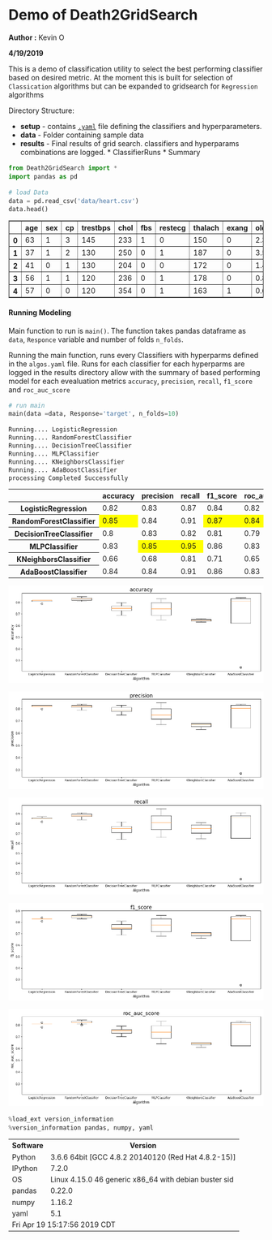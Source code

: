 
# Demo of Death2GridSearch

**Author :** Kevin O

**4/19/2019**

This is a demo of classification utility to select the best performing classifier based on desired metric. At the moment this is built for selection of `Classication` algorithms but can be expanded to gridsearch for `Regression` algorithms

Directory Structure:
* **setup** - contains [`.yaml`](https://github.com/kevimwe/Death2GridSearch/blob/master/setups/algos.yaml) file defining the classifiers and hyperparameters. 
* **data** -  Folder containing sample data
* **results** - Final results of grid search. classifiers and hyperparams combinations are logged.
      * ClassifierRuns
      * Summary
    


```python
from Death2GridSearch import *
import pandas as pd
```


```python
# load Data
data = pd.read_csv('data/heart.csv')
data.head()
```




<div>
<style scoped>
    .dataframe tbody tr th:only-of-type {
        vertical-align: middle;
    }

    .dataframe tbody tr th {
        vertical-align: top;
    }

    .dataframe thead th {
        text-align: right;
    }
</style>
<table border="1" class="dataframe">
  <thead>
    <tr style="text-align: right;">
      <th></th>
      <th>age</th>
      <th>sex</th>
      <th>cp</th>
      <th>trestbps</th>
      <th>chol</th>
      <th>fbs</th>
      <th>restecg</th>
      <th>thalach</th>
      <th>exang</th>
      <th>oldpeak</th>
      <th>slope</th>
      <th>ca</th>
      <th>thal</th>
      <th>target</th>
    </tr>
  </thead>
  <tbody>
    <tr>
      <th>0</th>
      <td>63</td>
      <td>1</td>
      <td>3</td>
      <td>145</td>
      <td>233</td>
      <td>1</td>
      <td>0</td>
      <td>150</td>
      <td>0</td>
      <td>2.3</td>
      <td>0</td>
      <td>0</td>
      <td>1</td>
      <td>1</td>
    </tr>
    <tr>
      <th>1</th>
      <td>37</td>
      <td>1</td>
      <td>2</td>
      <td>130</td>
      <td>250</td>
      <td>0</td>
      <td>1</td>
      <td>187</td>
      <td>0</td>
      <td>3.5</td>
      <td>0</td>
      <td>0</td>
      <td>2</td>
      <td>1</td>
    </tr>
    <tr>
      <th>2</th>
      <td>41</td>
      <td>0</td>
      <td>1</td>
      <td>130</td>
      <td>204</td>
      <td>0</td>
      <td>0</td>
      <td>172</td>
      <td>0</td>
      <td>1.4</td>
      <td>2</td>
      <td>0</td>
      <td>2</td>
      <td>1</td>
    </tr>
    <tr>
      <th>3</th>
      <td>56</td>
      <td>1</td>
      <td>1</td>
      <td>120</td>
      <td>236</td>
      <td>0</td>
      <td>1</td>
      <td>178</td>
      <td>0</td>
      <td>0.8</td>
      <td>2</td>
      <td>0</td>
      <td>2</td>
      <td>1</td>
    </tr>
    <tr>
      <th>4</th>
      <td>57</td>
      <td>0</td>
      <td>0</td>
      <td>120</td>
      <td>354</td>
      <td>0</td>
      <td>1</td>
      <td>163</td>
      <td>1</td>
      <td>0.6</td>
      <td>2</td>
      <td>0</td>
      <td>2</td>
      <td>1</td>
    </tr>
  </tbody>
</table>
</div>



#### Running Modeling

Main function to run is `main()`. The function takes pandas dataframe as `data`, `Responce` variable and number of folds `n_folds`.

Running the main function, runs every Classifiers with hyperparms defined in the `algos.yaml` file. Runs for each classifier for each hyperparms are logged in the results directory allow with the summary of based performing model for each evealuation metrics `accuracy`,	`precision`,	`recall`,	`f1_score` and	`roc_auc_score`


```python
# run main 
main(data =data, Response='target', n_folds=10)
```

    Running.... LogisticRegression
    Running.... RandomForestClassifier
    Running.... DecisionTreeClassifier
    Running.... MLPClassifier
    Running.... KNeighborsClassifier
    Running.... AdaBoostClassifier
    processing Completed Successfully





<style  type="text/css" >
    #T_37dc557c_62e0_11e9_857e_4cedfb93a259row1_col0 {
            background-color:  yellow;
        }    #T_37dc557c_62e0_11e9_857e_4cedfb93a259row1_col3 {
            background-color:  yellow;
        }    #T_37dc557c_62e0_11e9_857e_4cedfb93a259row1_col4 {
            background-color:  yellow;
        }    #T_37dc557c_62e0_11e9_857e_4cedfb93a259row3_col1 {
            background-color:  yellow;
        }    #T_37dc557c_62e0_11e9_857e_4cedfb93a259row3_col2 {
            background-color:  yellow;
        }</style>  
<table id="T_37dc557c_62e0_11e9_857e_4cedfb93a259" > 
<thead>    <tr> 
        <th class="blank level0" ></th> 
        <th class="col_heading level0 col0" >accuracy</th> 
        <th class="col_heading level0 col1" >precision</th> 
        <th class="col_heading level0 col2" >recall</th> 
        <th class="col_heading level0 col3" >f1_score</th> 
        <th class="col_heading level0 col4" >roc_auc_score</th> 
    </tr></thead> 
<tbody>    <tr> 
        <th id="T_37dc557c_62e0_11e9_857e_4cedfb93a259level0_row0" class="row_heading level0 row0" >LogisticRegression</th> 
        <td id="T_37dc557c_62e0_11e9_857e_4cedfb93a259row0_col0" class="data row0 col0" >0.82</td> 
        <td id="T_37dc557c_62e0_11e9_857e_4cedfb93a259row0_col1" class="data row0 col1" >0.83</td> 
        <td id="T_37dc557c_62e0_11e9_857e_4cedfb93a259row0_col2" class="data row0 col2" >0.87</td> 
        <td id="T_37dc557c_62e0_11e9_857e_4cedfb93a259row0_col3" class="data row0 col3" >0.84</td> 
        <td id="T_37dc557c_62e0_11e9_857e_4cedfb93a259row0_col4" class="data row0 col4" >0.82</td> 
    </tr>    <tr> 
        <th id="T_37dc557c_62e0_11e9_857e_4cedfb93a259level0_row1" class="row_heading level0 row1" >RandomForestClassifier</th> 
        <td id="T_37dc557c_62e0_11e9_857e_4cedfb93a259row1_col0" class="data row1 col0" >0.85</td> 
        <td id="T_37dc557c_62e0_11e9_857e_4cedfb93a259row1_col1" class="data row1 col1" >0.84</td> 
        <td id="T_37dc557c_62e0_11e9_857e_4cedfb93a259row1_col2" class="data row1 col2" >0.91</td> 
        <td id="T_37dc557c_62e0_11e9_857e_4cedfb93a259row1_col3" class="data row1 col3" >0.87</td> 
        <td id="T_37dc557c_62e0_11e9_857e_4cedfb93a259row1_col4" class="data row1 col4" >0.84</td> 
    </tr>    <tr> 
        <th id="T_37dc557c_62e0_11e9_857e_4cedfb93a259level0_row2" class="row_heading level0 row2" >DecisionTreeClassifier</th> 
        <td id="T_37dc557c_62e0_11e9_857e_4cedfb93a259row2_col0" class="data row2 col0" >0.8</td> 
        <td id="T_37dc557c_62e0_11e9_857e_4cedfb93a259row2_col1" class="data row2 col1" >0.83</td> 
        <td id="T_37dc557c_62e0_11e9_857e_4cedfb93a259row2_col2" class="data row2 col2" >0.82</td> 
        <td id="T_37dc557c_62e0_11e9_857e_4cedfb93a259row2_col3" class="data row2 col3" >0.81</td> 
        <td id="T_37dc557c_62e0_11e9_857e_4cedfb93a259row2_col4" class="data row2 col4" >0.79</td> 
    </tr>    <tr> 
        <th id="T_37dc557c_62e0_11e9_857e_4cedfb93a259level0_row3" class="row_heading level0 row3" >MLPClassifier</th> 
        <td id="T_37dc557c_62e0_11e9_857e_4cedfb93a259row3_col0" class="data row3 col0" >0.83</td> 
        <td id="T_37dc557c_62e0_11e9_857e_4cedfb93a259row3_col1" class="data row3 col1" >0.85</td> 
        <td id="T_37dc557c_62e0_11e9_857e_4cedfb93a259row3_col2" class="data row3 col2" >0.95</td> 
        <td id="T_37dc557c_62e0_11e9_857e_4cedfb93a259row3_col3" class="data row3 col3" >0.86</td> 
        <td id="T_37dc557c_62e0_11e9_857e_4cedfb93a259row3_col4" class="data row3 col4" >0.83</td> 
    </tr>    <tr> 
        <th id="T_37dc557c_62e0_11e9_857e_4cedfb93a259level0_row4" class="row_heading level0 row4" >KNeighborsClassifier</th> 
        <td id="T_37dc557c_62e0_11e9_857e_4cedfb93a259row4_col0" class="data row4 col0" >0.66</td> 
        <td id="T_37dc557c_62e0_11e9_857e_4cedfb93a259row4_col1" class="data row4 col1" >0.68</td> 
        <td id="T_37dc557c_62e0_11e9_857e_4cedfb93a259row4_col2" class="data row4 col2" >0.81</td> 
        <td id="T_37dc557c_62e0_11e9_857e_4cedfb93a259row4_col3" class="data row4 col3" >0.71</td> 
        <td id="T_37dc557c_62e0_11e9_857e_4cedfb93a259row4_col4" class="data row4 col4" >0.65</td> 
    </tr>    <tr> 
        <th id="T_37dc557c_62e0_11e9_857e_4cedfb93a259level0_row5" class="row_heading level0 row5" >AdaBoostClassifier</th> 
        <td id="T_37dc557c_62e0_11e9_857e_4cedfb93a259row5_col0" class="data row5 col0" >0.84</td> 
        <td id="T_37dc557c_62e0_11e9_857e_4cedfb93a259row5_col1" class="data row5 col1" >0.84</td> 
        <td id="T_37dc557c_62e0_11e9_857e_4cedfb93a259row5_col2" class="data row5 col2" >0.91</td> 
        <td id="T_37dc557c_62e0_11e9_857e_4cedfb93a259row5_col3" class="data row5 col3" >0.86</td> 
        <td id="T_37dc557c_62e0_11e9_857e_4cedfb93a259row5_col4" class="data row5 col4" >0.83</td> 
    </tr></tbody> 
</table> 




![png](output_5_2.png)



![png](output_5_3.png)



![png](output_5_4.png)



![png](output_5_5.png)



![png](output_5_6.png)



```python
%load_ext version_information
%version_information pandas, numpy, yaml
```




<table><tr><th>Software</th><th>Version</th></tr><tr><td>Python</td><td>3.6.6 64bit [GCC 4.8.2 20140120 (Red Hat 4.8.2-15)]</td></tr><tr><td>IPython</td><td>7.2.0</td></tr><tr><td>OS</td><td>Linux 4.15.0 46 generic x86_64 with debian buster sid</td></tr><tr><td>pandas</td><td>0.22.0</td></tr><tr><td>numpy</td><td>1.16.2</td></tr><tr><td>yaml</td><td>5.1</td></tr><tr><td colspan='2'>Fri Apr 19 15:17:56 2019 CDT</td></tr></table>


